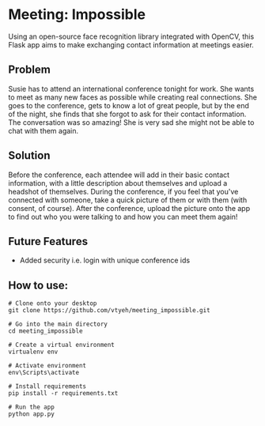 # Meeting: Impossible
Using an open-source face recognition library integrated with OpenCV, this Flask app aims to make exchanging contact information at meetings easier.

## Problem
Susie has to attend an international conference tonight for work. She wants to meet as many new faces as possible while creating real connections. She goes to the conference, gets to know a lot of great people, but by the end of the night, she finds that she forgot to ask for their contact information. The conversation was so amazing! She is very sad she might not be able to chat with them again.

## Solution
Before the conference, each attendee will add in their basic contact information, with a little description about themselves and upload a headshot of themselves. During the conference, if you feel that you've connected with someone, take a quick picture of them or with them (with consent, of course). After the conference, upload the picture onto the app to find out who you were talking to and how you can meet them again!

## Future Features
- Added security i.e. login with unique conference ids

## How to use:
```
# Clone onto your desktop
git clone https://github.com/vtyeh/meeting_impossible.git

# Go into the main directory
cd meeting_impossible

# Create a virtual environment
virtualenv env

# Activate environment
env\Scripts\activate

# Install requirements
pip install -r requirements.txt

# Run the app
python app.py
```

